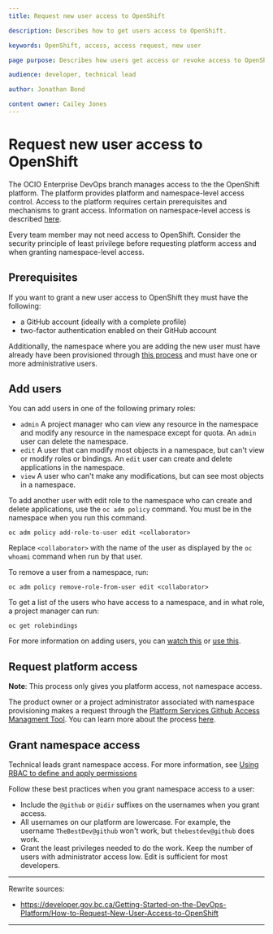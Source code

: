 ```yaml
---
title: Request new user access to OpenShift

description: Describes how to get users access to OpenShift.

keywords: OpenShift, access, access request, new user

page purpose: Describes how users get access or revoke access to OpenShift and the prerequisites.

audience: developer, technical lead

author: Jonathan Bond

content owner: Cailey Jones
---
```


# Request new user access to OpenShift

The OCIO Enterprise DevOps branch manages access to the the OpenShift platform. The platform provides platform and namespace-level access control. Access to the platform requires certain prerequisites and mechanisms to grant access. Information on namespace-level access is described [here](./bc-government-organizations-in-github.md).

Every team member may not need access to OpenShift. Consider the security principle of least privilege before requesting platform access and when granting namespace-level access.

## Prerequisites

If you want to grant a new user access to OpenShift they must have the following:

- a GitHub account (ideally with a complete profile)
- two-factor authentication enabled on their GitHub account

Additionally, the namespace where you are adding the new user must have already have been provisioned through [this process](StartingANewProject.md) and must have one or more administrative users.

## Add users

You can add users in one of the following primary roles:

* ``admin`` A project manager who can view any resource in the namespace and modify any resource in the namespace except for quota.  An ``admin`` user can delete the namespace.
* ``edit`` A user that can modify most objects in a namespace, but can't view or modify roles or bindings. An ``edit`` user can create and delete applications in the namespace.
* ``view`` A user who can't make any modifications, but can see most objects in a namespace.

To add another user with edit role to the namespace who can create and delete applications, use the ``oc adm policy`` command. You must be in the namespace when you run this command.

```
oc adm policy add-role-to-user edit <collaborator>
```

Replace ``<collaborator>`` with the name of the user as displayed by the ``oc whoami`` command when run by that user.

To remove a user from a namespace, run:

```
oc adm policy remove-role-from-user edit <collaborator>
```
To get a list of the users who have access to a namespace, and in what role, a project manager can run:
```
oc get rolebindings
```
For more information on adding users, you can [watch this](https://www.youtube.com/watch?v=IvdPyx2-qm0) or [use this](https://just-ask-web-bdec76-prod.apps.silver.devops.gov.bc.ca/).

## Request platform access

**Note**: This process only gives you platform access, not namespace access.

The product owner or a project administrator associated with namespace provisioning makes a request through the [Platform Services Github Access Managment Tool](https://just-ask-web-bdec76-prod.apps.silver.devops.gov.bc.ca/). You can learn more about the process [here](https://www.youtube.com/watch?v=IvdPyx2-qm0).

## Grant namespace access

Technical leads grant namespace access. For more information, see [Using RBAC to define and apply permissions](https://docs.openshift.com/container-platform/4.9/authentication/using-rbac.html)

Follow these best practices when you grant namespace access to a user:
- Include the `@github` or `@idir` suffixes on the usernames when you grant access.
- All usernames on our platform are lowercase. For example, the username `TheBestDev@github` won't work, but `thebestdev@github` does work.
- Grant the least privileges needed to do the work. Keep the number of users with administrator access low. Edit is sufficient for most developers.
---
Rewrite sources:
* https://developer.gov.bc.ca/Getting-Started-on-the-DevOps-Platform/How-to-Request-New-User-Access-to-OpenShift
---

